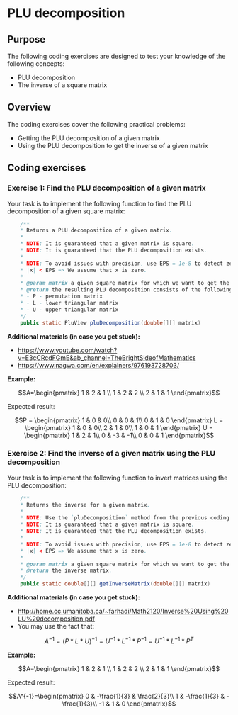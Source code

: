 # PLU decomposition

## Purpose

The following coding exercises are designed to test your knowledge of the following concepts:
* PLU decomposition
* The inverse of a square matrix

## Overview

The coding exercises cover the following practical problems:
* Getting the PLU decomposition of a given matrix
* Using the PLU decomposition to get the inverse of a given matrix

## Coding exercises

### Exercise 1: Find the PLU decomposition of a given matrix

Your task is to implement the following function to find the PLU decomposition of a given square matrix:

```java
	/**
	* Returns a PLU decomposition of a given matrix.
	*
	* NOTE: It is guaranteed that a given matrix is square.
	* NOTE: It is guaranteed that the PLU decomposition exists.
	* 
	* NOTE: To avoid issues with precision, use EPS = 1e-8 to detect zeros:
	* |x| < EPS => We assume that x is zero.
	* 
	* @param matrix a given square matrix for which we want to get the PLU decomposition.
	* @return the resulting PLU decomposition consists of the following matrices:
	* - P - permutation matrix
	* - L - lower triangular matrix
	* - U - upper triangular matrix
	*/
	public static PluView pluDecomposition(double[][] matrix) 
```

**Additional materials (in case you get stuck):**

* https://www.youtube.com/watch?v=E3cCRcdFGmE&ab_channel=TheBrightSideofMathematics
* https://www.nagwa.com/en/explainers/976193728703/


**Example:**

```math
A=\begin{pmatrix}
1 & 2 & 1 \\
1 & 2 & 2 \\
2 & 1 & 1
\end{pmatrix}
```

Expected result:
```math
P = \begin{pmatrix}
1 & 0 & 0\\
0 & 0 & 1\\
0 & 1 & 0
\end{pmatrix}

L = \begin{pmatrix}
1 & 0 & 0\\
2 & 1 & 0\\
1 & 0 & 1
\end{pmatrix}

U = \begin{pmatrix}
1 & 2 & 1\\
0 & -3 & -1\\
0 & 0 & 1
\end{pmatrix}
```

### Exercise 2: Find the inverse of a given matrix using the PLU decomposition 

Your task is to implement the following function to invert matrices using the PLU decomposition:

```java
	/**
	* Returns the inverse for a given matrix.
	*
	* NOTE: Use the `pluDecomposition` method from the previous coding exercise.
	* NOTE: It is guaranteed that a given matrix is square.
	* NOTE: It is guaranteed that the PLU decomposition exists.
	* 
	* NOTE: To avoid issues with precision, use EPS = 1e-8 to detect zeros:
	* |x| < EPS => We assume that x is zero.
	* 
	* @param matrix a given square matrix for which we want to get the inverse matrix.
	* @return the inverse matrix.
	*/
	public static double[][] getInverseMatrix(double[][] matrix) 
```

**Additional materials (in case you get stuck):**

* http://home.cc.umanitoba.ca/~farhadi/Math2120/Inverse%20Using%20LU%20decomposition.pdf
* You may use the fact that:
```math
A^{-1} = (P * L * U)^{-1} = U^{-1} * L^{-1} * P^{-1} = U^{-1} * L^{-1} * P^{T}
```

**Example:**

```math
A=\begin{pmatrix}
1 & 2 & 1 \\
1 & 2 & 2 \\
2 & 1 & 1
\end{pmatrix}
```

Expected result:

```math
A^{-1}=\begin{pmatrix}
0 & -\frac{1}{3} & \frac{2}{3}\\
1 & -\frac{1}{3} & -\frac{1}{3}\\
-1 & 1 & 0
\end{pmatrix}
```
